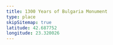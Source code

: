 ```yaml
---
title: 1300 Years of Bulgaria Monument
type: place
skipSitemap: true
latitude: 42.687752
longitude: 23.320026
---
```


